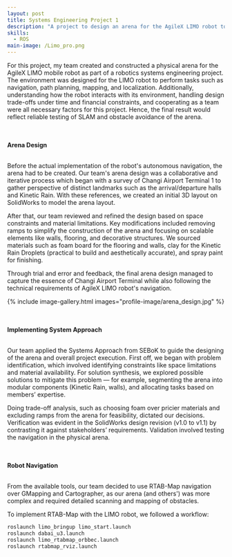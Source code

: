 ```yaml
---
layout: post
title: Systems Engineering Project 1
description: "A project to design an arena for the AgileX LIMO robot to test SLAM, navigation, and obstacle avoidance."
skills: 
  - ROS
main-image: /Limo_pro.png
---
```


For this project, my team created and constructed a physical arena for the AgileX LIMO mobile robot as part of a robotics systems engineering project. The environment was designed for the LIMO robot to perform tasks such as navigation, path planning, mapping, and localization. Additionally, understanding how the robot interacts with its environment, handling design trade-offs under time and financial constraints, and cooperating as a team were all necessary factors for this project. Hence, the final result would reflect reliable testing of SLAM and obstacle avoidance of the arena.

<br><br><b>Arena Design</b><br><br>

Before the actual implementation of the robot's autonomous navigation, the arena had to be created. Our team's arena design was a collaborative and iterative process which began with a survey of Changi Airport Terminal 1 to gather perspective of distinct landmarks such as the arrival/departure halls and Kinetic Rain. With these references, we created an initial 3D layout on SolidWorks to model the arena layout. 

After that, our team reviewed and refined the design based on space constraints and material limitations. Key modifications included removing ramps to simplify the construction of the arena and focusing on scalable elements like walls, flooring, and decorative structures. We sourced materials such as foam board for the flooring and walls, clay for the Kinetic Rain Droplets (practical to build and aesthetically accurate), and spray paint for finishing.

Through trial and error and feedback, the final arena design managed to capture the essence of Changi Airport Terminal while also following the technical requirements of AgileX LIMO robot's navigation.

{% include image-gallery.html images="profile-image/arena_design.jpg" %}

<br><br><b>Implementing System Approach</b><br><br>

Our team applied the Systems Approach from SEBoK to guide the designing of the arena and overall project execution. First off, we began with problem identification, which involved identifying constraints like space limitations and material availability. For solution synthesis, we explored possible solutions to mitigate this problem — for example, segmenting the arena into modular components (Kinetic Rain, walls), and allocating tasks based on members’ expertise. 

Doing trade-off analysis, such as choosing foam over pricier materials and excluding ramps from the arena for feasibility, dictated our decisions. Verification was evident in the SolidWorks design revision (v1.0 to v1.1) by contrasting it against stakeholders’ requirements. Validation involved testing the navigation in the physical arena.

<br><br><b>Robot Navigation</b><br><br>

From the available tools, our team decided to use RTAB-Map navigation over GMapping and Cartographer, as our arena (and others') was more complex and required detailed scanning and mapping of obstacles.

To implement RTAB-Map with the LIMO robot, we followed a workflow:

```bash
roslaunch limo_bringup limo_start.launch
roslaunch dabai_u3.launch
roslaunch limo_rtabmap_orbbec.launch
roslaunch rtabmap_rviz.launch
